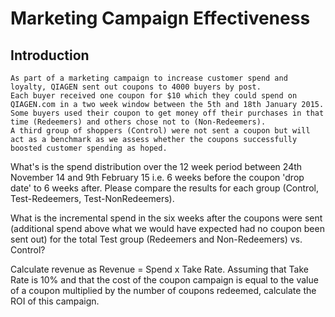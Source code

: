 # Marketing Campaign Effectiveness

## Introduction

```
As part of a marketing campaign to increase customer spend and loyalty, QIAGEN sent out coupons to 4000 buyers by post. 
Each buyer received one coupon for $10 which they could spend on QIAGEN.com in a two week window between the 5th and 18th January 2015. 
Some buyers used their coupon to get money off their purchases in that time (Redeemers) and others chose not to (Non-Redeemers). 
A third group of shoppers (Control) were not sent a coupon but will act as a benchmark as we assess whether the coupons successfully 
boosted customer spending as hoped.
```

What's is the spend distribution over the 12 week period between 24th November 14 and 9th February 15 i.e. 6 weeks before the coupon 'drop date' to 6 weeks after. Please compare the results for each group (Control, Test-Redeemers, Test-NonRedeemers).

What is the incremental spend in the six weeks after the coupons were sent (additional spend above what we would have expected had no coupon been sent out) for the total Test group (Redeemers and Non-Redeemers) vs. Control?  

Calculate revenue as Revenue = Spend x Take Rate. Assuming that Take Rate is 10% and that the cost of the coupon campaign is equal to the value of a coupon multiplied by the number of coupons redeemed, calculate the ROI of this campaign.
